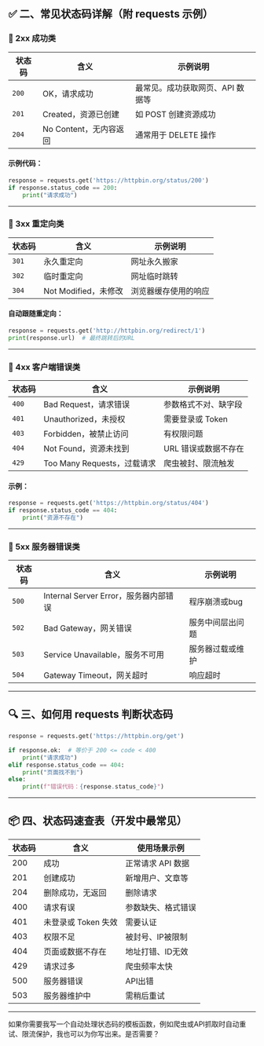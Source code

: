 ## ✅ 二、常见状态码详解（附 requests 示例）

### 📗 2xx 成功类

| 状态码   | 含义               | 示例说明               |
| ----- | ---------------- | ------------------ |
| `200` | OK，请求成功          | 最常见。成功获取网页、API 数据等 |
| `201` | Created，资源已创建    | 如 POST 创建资源成功      |
| `204` | No Content，无内容返回 | 通常用于 DELETE 操作     |

#### 示例代码：

```python
response = requests.get('https://httpbin.org/status/200')
if response.status_code == 200:
    print("请求成功")
```

---

### 📙 3xx 重定向类

| 状态码   | 含义               | 示例说明       |
| ----- | ---------------- | ---------- |
| `301` | 永久重定向            | 网址永久搬家     |
| `302` | 临时重定向            | 网址临时跳转     |
| `304` | Not Modified，未修改 | 浏览器缓存使用的响应 |

#### 自动跟随重定向：

```python
response = requests.get('http://httpbin.org/redirect/1')
print(response.url)  # 最终跳转后的URL
```

---

### 📕 4xx 客户端错误类

| 状态码   | 含义                     | 示例说明         |
| ----- | ---------------------- | ------------ |
| `400` | Bad Request，请求错误       | 参数格式不对、缺字段   |
| `401` | Unauthorized，未授权       | 需要登录或 Token  |
| `403` | Forbidden，被禁止访问        | 有权限问题        |
| `404` | Not Found，资源未找到        | URL 错误或数据不存在 |
| `429` | Too Many Requests，过载请求 | 爬虫被封、限流触发    |

#### 示例：

```python
response = requests.get('https://httpbin.org/status/404')
if response.status_code == 404:
    print("资源不存在")
```

---

### 📕 5xx 服务器错误类

| 状态码   | 含义                            | 示例说明     |
| ----- | ----------------------------- | -------- |
| `500` | Internal Server Error，服务器内部错误 | 程序崩溃或bug |
| `502` | Bad Gateway，网关错误              | 服务中间层出问题 |
| `503` | Service Unavailable，服务不可用     | 服务器过载或维护 |
| `504` | Gateway Timeout，网关超时          | 响应超时     |

---

## 🔍 三、如何用 requests 判断状态码

```python
response = requests.get('https://httpbin.org/get')

if response.ok:  # 等价于 200 <= code < 400
    print("请求成功")
elif response.status_code == 404:
    print("页面找不到")
else:
    print(f"错误代码：{response.status_code}")
```

---

## 📦 四、状态码速查表（开发中最常见）

| 状态码 | 含义            | 使用场景示例      |
| --- | ------------- | ----------- |
| 200 | 成功            | 正常请求 API 数据 |
| 201 | 创建成功          | 新增用户、文章等    |
| 204 | 删除成功，无返回      | 删除请求        |
| 400 | 请求有误          | 参数缺失、格式错误   |
| 401 | 未登录或 Token 失效 | 需要认证        |
| 403 | 权限不足          | 被封号、IP被限制   |
| 404 | 页面或数据不存在      | 地址打错、ID无效   |
| 429 | 请求过多          | 爬虫频率太快      |
| 500 | 服务器错误         | API出错       |
| 503 | 服务器维护中        | 需稍后重试       |

---

如果你需要我写一个自动处理状态码的模板函数，例如爬虫或API抓取时自动重试、限流保护，我也可以为你写出来。是否需要？
